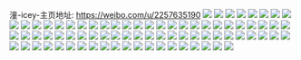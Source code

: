 潼-icey-主页地址: https://weibo.com/u/2257635190 
![](https://wx4.sinaimg.cn/mw2000/8690c776ly1h9krhtxyylj229a30dnpg.jpg) 
![](https://wx4.sinaimg.cn/mw2000/8690c776ly1h9krhfvpvij221m32gnpg.jpg) 
![](https://wx4.sinaimg.cn/mw2000/8690c776ly1h9krhcxub4j229l35skjo.jpg) 
![](https://wx4.sinaimg.cn/mw2000/8690c776ly1h9krhpj1y6j22ag314kjo.jpg) 
![](https://wx4.sinaimg.cn/mw2000/8690c776ly1h9krhj6cpjj22c0340x6s.jpg) 
![](https://wx4.sinaimg.cn/mw2000/8690c776ly1h9krhm67mnj22a430mb2c.jpg) 
![](https://wx4.sinaimg.cn/mw2000/8690c776ly1h9hm28izijj21yq2y3npe.jpg) 
![](https://wx4.sinaimg.cn/mw2000/8690c776ly1h9dv3piy3pj223v35sb2b.jpg) 
![](https://wx4.sinaimg.cn/mw2000/8690c776ly1h9dv3w58rnj22av2avqv5.jpg) 
![](https://wx4.sinaimg.cn/mw2000/8690c776ly1h9dv4gk9stj223v35s4qq.jpg) 
![](https://wx4.sinaimg.cn/mw2000/8690c776ly1h8co4vxm5yj21kk23gnjn.jpg) 
![](https://wx4.sinaimg.cn/mw2000/8690c776ly1h8co4wk4j4j21zc2n47wh.jpg) 
![](https://wx4.sinaimg.cn/mw2000/8690c776ly1h8co4x53d7j21z82n07wh.jpg) 
![](https://wx4.sinaimg.cn/mw2000/8690c776ly1h7hx4maspyj20zo1hi1ji.jpg) 
![](https://wx4.sinaimg.cn/mw2000/8690c776ly1h7gx8rn39lj20zo1hidkt.jpg) 
![](https://wx4.sinaimg.cn/mw2000/8690c776ly1h7hx4mnzydj20zo1hi7px.jpg) 
![](https://wx4.sinaimg.cn/mw2000/8690c776ly1h7hx4ldjysj20zo1hib1t.jpg) 
![](https://wx4.sinaimg.cn/mw2000/8690c776ly1h7hx4nph02j20zo1hi4n7.jpg) 
![](https://wx4.sinaimg.cn/mw2000/8690c776ly1h7hx4r7ttmj223u35se83.jpg) 
![](https://wx4.sinaimg.cn/mw2000/8690c776ly1h6lhat3ufsj221q35sdlv.jpg) 
![](https://wx4.sinaimg.cn/mw2000/8690c776ly1h6lhay4dgzj235s23uqv6.jpg) 
![](https://wx4.sinaimg.cn/mw2000/8690c776ly1h6lhawbqw3j223v35sjwm.jpg) 
![](https://wx4.sinaimg.cn/mw2000/8690c776ly1h6lhauslj1j223v35sdm3.jpg) 
![](https://wx4.sinaimg.cn/mw2000/8690c776ly1h6lhaz7dy2j24002o04qp.jpg) 
![](https://wx4.sinaimg.cn/mw2000/8690c776ly1h6lhb7fssnj223u35s1j8.jpg) 
![](https://wx4.sinaimg.cn/mw2000/8690c776gy1h6lhb291fbj235s23ux6q.jpg) 
![](https://wx4.sinaimg.cn/mw2000/8690c776ly1h6lhb0gi6wj235s23un25.jpg) 
![](https://wx4.sinaimg.cn/mw2000/8690c776gy1h6lhbc6gkuj235s23u4qr.jpg) 
![](https://wx4.sinaimg.cn/mw2000/8690c776ly1h6450d7dj9j22c02c0e82.jpg) 
![](https://wx4.sinaimg.cn/mw2000/8690c776ly1h5a1xyl2lkj21c31s44qp.jpg) 
![](https://wx4.sinaimg.cn/mw2000/8690c776ly1h5a1y4xyedj228s2zqhdx.jpg) 
![](https://wx4.sinaimg.cn/mw2000/8690c776ly1h5a1xxrxgpj22c033ze82.jpg) 
![](https://wx4.sinaimg.cn/mw2000/8690c776gy1h4hu5l5cjsj21yj2xt4qq.jpg) 
![](https://wx4.sinaimg.cn/mw2000/8690c776gy1h4hu5wqi68j222l33wnpf.jpg) 
![](https://wx4.sinaimg.cn/mw2000/8690c776gy1h4hu5jiqs4j221q32mnpg.jpg) 
![](https://wx4.sinaimg.cn/mw2000/8690c776gy1h4hu5qyhyyj2225337b2c.jpg) 
![](https://wx4.sinaimg.cn/mw2000/8690c776gy1h4hu69dmt9j22213314qq.jpg) 
![](https://wx4.sinaimg.cn/mw2000/8690c776gy1h4hu61h20jj222r344npf.jpg) 
![](https://wx4.sinaimg.cn/mw2000/8690c776gy1h4hu6oxdimj223u35rx6p.jpg) 
![](https://wx4.sinaimg.cn/mw2000/8690c776gy1h4hea9q3jcj222f33nnpf.jpg) 
![](https://wx4.sinaimg.cn/mw2000/8690c776gy1h4hu6m8thcj222p341x6p.jpg) 
![](https://wx4.sinaimg.cn/mw2000/8690c776gy1h4hu79ujexj2221332u0x.jpg) 
![](https://wx4.sinaimg.cn/mw2000/8690c776gy1h4hebxp6ovj21ye2zgqv5.jpg) 
![](https://wx4.sinaimg.cn/mw2000/8690c776gy1h4hu7drbdcj221w32ux6p.jpg) 
![](https://wx4.sinaimg.cn/mw2000/8690c776gy1h4hecc3pl3j222i33rb2a.jpg) 
![](https://wx4.sinaimg.cn/mw2000/8690c776gy1h4hu65z4jgj21zj2zbhdu.jpg) 
![](https://wx4.sinaimg.cn/mw2000/8690c776gy1h4hu6izjr7j222a33f1ky.jpg) 
![](https://wx4.sinaimg.cn/mw2000/8690c776gy1h4heawyjd7j222d33j1l0.jpg) 
![](https://wx4.sinaimg.cn/mw2000/8690c776gy1h4hu6g61zaj221z32yb2a.jpg) 
![](https://wx4.sinaimg.cn/mw2000/8690c776gy1h4hu5e8lavj221g3267wi.jpg) 
![](https://wx4.sinaimg.cn/mw2000/8690c776gy1h4dgyy2vbqj211c1udng7.jpg) 
![](https://wx4.sinaimg.cn/mw2000/8690c776gy1h4dgyzgsp4j211c1udtqo.jpg) 
![](https://wx4.sinaimg.cn/mw2000/8690c776ly1h40sgzffu0j20u018zk37.jpg) 
![](https://wx4.sinaimg.cn/mw2000/8690c776ly1h40sh0av8rj20u0190k3s.jpg) 
![](https://wx4.sinaimg.cn/mw2000/8690c776ly1h40sgwwizuj20tz18z4dm.jpg) 
![](https://wx4.sinaimg.cn/mw2000/8690c776ly1h40sgy4x87j20u018zk0i.jpg) 
![](https://wx4.sinaimg.cn/mw2000/8690c776ly1h40sgz0tdvj20u01904av.jpg) 
![](https://wx4.sinaimg.cn/mw2000/8690c776ly1h40sgzs3wmj20tz18zqcf.jpg) 
![](https://wx4.sinaimg.cn/mw2000/8690c776ly1h40sgyrem9j21610s1n7b.jpg) 
![](https://wx4.sinaimg.cn/mw2000/8690c776ly1h40sgxnyewj20tz18zwn1.jpg) 
![](https://wx4.sinaimg.cn/mw2000/8690c776ly1h40sgyf0x6j21900u0gxj.jpg) 
![](https://wx4.sinaimg.cn/mw2000/8690c776ly1h40sgxutzpj20tz0jzwiw.jpg) 
![](https://wx4.sinaimg.cn/mw2000/8690c776ly1h40sgwa2d1j21900u049v.jpg) 
![](https://wx4.sinaimg.cn/mw2000/8690c776ly1h40sgxh80hj20u0198jzp.jpg) 
![](https://wx4.sinaimg.cn/mw2000/8690c776ly1h40sgx6n25j20ta17xwng.jpg) 
![](https://wx4.sinaimg.cn/mw2000/8690c776ly1h3ccey0i4xj21q62l8qqw.jpg) 
![](https://wx4.sinaimg.cn/mw2000/8690c776ly1h36c07aa3ij20tz18z4qp.jpg) 
![](https://wx4.sinaimg.cn/mw2000/8690c776ly1h36c0bgm3cj21g72kuhdv.jpg) 
![](https://wx4.sinaimg.cn/mw2000/8690c776ly1h36c0cupnkj20tz18ze1o.jpg) 
![](https://wx4.sinaimg.cn/mw2000/8690c776ly1h36c0555xbj20u01904qp.jpg) 
![](https://wx4.sinaimg.cn/mw2000/8690c776ly1h36c0il0msj20th18ah8n.jpg) 
![](https://wx4.sinaimg.cn/mw2000/8690c776ly1h36c0g9uw4j20tz18znid.jpg) 
![](https://wx4.sinaimg.cn/mw2000/8690c776ly1h36c0hebwyj20tz18zdx9.jpg) 
![](https://wx4.sinaimg.cn/mw2000/8690c776ly1h36c0f7llhj20u0190qlv.jpg) 
![](https://wx4.sinaimg.cn/mw2000/8690c776ly1h36c0e57w3j20xu190ni3.jpg) 
![](https://wx4.sinaimg.cn/mw2000/8690c776gy1h2pjs606x4j21s035shdv.jpg) 
![](https://wx4.sinaimg.cn/mw2000/8690c776gy1h2pju8l9ygj221v32sqv7.jpg) 
![](https://wx4.sinaimg.cn/mw2000/8690c776gy1h2pjqv7s5kj21s035su0z.jpg) 
